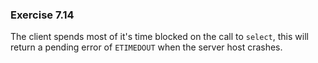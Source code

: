 ### Exercise 7.14

The client spends most of it's time blocked on the call to `select`, this will return a pending error of `ETIMEDOUT` when the server host crashes.
